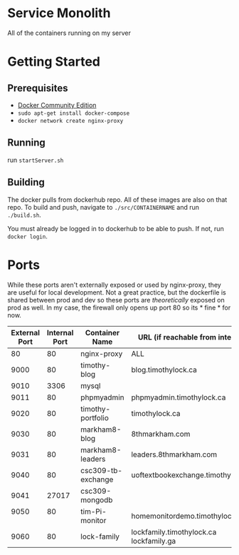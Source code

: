 # Service Monolith
All of the containers running on my server

# Getting Started
## Prerequisites
- [Docker Community Edition](https://www.docker.com/community-edition)
- `sudo apt-get install docker-compose`
- `docker network create nginx-proxy`

## Running
run `startServer.sh`

## Building
The docker pulls from dockerhub repo. All of these images are also on that repo. To build and push, navigate to `./src/CONTAINERNAME` and run `./build.sh`.

You must already be logged in to dockerhub to be able to push. If not, run `docker login`.

# Ports

While these ports aren't externally exposed or used by nginx-proxy, they are useful for local development. Not a great practice, but the dockerfile is shared between prod and dev so these ports are _theoretically_ exposed on prod as well. In my case, the firewall only opens up port 80 so its * fine * for now.


| External Port | Internal Port | Container Name    | URL (if reachable from internet)   |
|---------------|---------------|-------------------|------------------------------------|
| 80            | 80            | nginx-proxy       | ALL                                |
| 9000          | 80            | timothy-blog      | blog.timothylock.ca                |
| 9010          | 3306          | mysql             |                                    |
| 9011          | 80            | phpmyadmin        | phpmyadmin.timothylock.ca          |
| 9020          | 80            | timothy-portfolio | timothylock.ca                     |
| 9030          | 80            | markham8-blog     | 8thmarkham.com                     |
| 9031          | 80            | markham8-leaders  | leaders.8thmarkham.com             |
| 9040          | 80            | csc309-tb-exchange| uoftextbookexchange.timothylock.ca |
| 9041          | 27017         | csc309-mongodb    |                                    |
| 9050          | 80            | tim-Pi-monitor    | homemonitordemo.timothylock.ca     |
| 9060          | 80            | lock-family       | lockfamily.timothylock.ca lockfamily.ga    |
